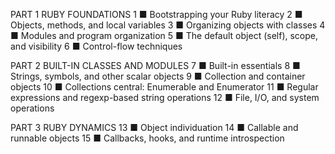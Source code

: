 PART 1 RUBY FOUNDATIONS
1 ■ Bootstrapping your Ruby literacy 2 ■ Objects, methods, and local variables 3 ■ Organizing objects with classes 4 ■ Modules and program organization 5 ■ The default object (self), scope, and visibility 6 ■ Control-flow techniques

PART 2 BUILT-IN CLASSES AND MODULES
7 ■ Built-in essentials 8 ■ Strings, symbols, and other scalar objects 9 ■ Collection and container objects 10 ■ Collections central: Enumerable and Enumerator 11 ■ Regular expressions and regexp-based string operations 12 ■ File, I/O, and system operations

PART 3 RUBY DYNAMICS
13 ■ Object individuation 14 ■ Callable and runnable objects 15 ■ Callbacks, hooks, and runtime introspection
